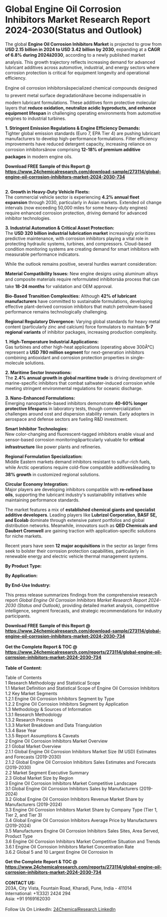 <h1>Global Engine Oil Corrosion Inhibitors Market Research Report 2024-2030(Status and Outlook)</h1><p>The global <strong>Engine Oil Corrosion Inhibitors Market</strong> is projected to grow from <strong>USD 2.15 billion in 2024 to USD 3.42 billion by 2030</strong>, expanding at a <strong>CAGR of 6.8% during 2024â2030</strong>, according to a newly published market analysis. This growth trajectory reflects increasing demand for advanced lubricant additives across automotive, industrial, and energy sectors where corrosion protection is critical for equipment longevity and operational efficiency.</p><p>Engine oil corrosion inhibitorsâspecialized chemical compounds designed to prevent metal surface degradationâhave become indispensable in modern lubricant formulations. These additives form protective molecular layers that <strong>reduce oxidation, neutralize acidic byproducts, and enhance equipment lifespan</strong> in challenging operating environments from automotive engines to industrial turbines.</p><p><strong>1. Stringent Emission Regulations &amp; Engine Efficiency Demands:</strong><br>
Tighter global emission standards (Euro 7, EPA Tier 4) are pushing lubricant manufacturers to develop high-performance formulations. Filter efficiency improvements have reduced detergent capacity, increasing reliance on corrosion inhibitorsânow comprising <strong>12-18% of premium additive packages</strong> in modern engine oils.</p><div><b>Download FREE Sample of this Report @ 
            <a href="https://www.24chemicalresearch.com/download-sample/273114/global-engine-oil-corrosion-inhibitors-market-2024-2030-734">
            https://www.24chemicalresearch.com/download-sample/273114/global-engine-oil-corrosion-inhibitors-market-2024-2030-734</a></b></div><br><p><strong>2. Growth in Heavy-Duty Vehicle Fleets:</strong><br>
The commercial vehicle sector is experiencing <strong>4.2% annual fleet expansion</strong> through 2030, particularly in Asian markets. Extended oil change intervals (now exceeding 50,000 miles for some heavy-duty engines) require enhanced corrosion protection, driving demand for advanced inhibitor technologies.</p><p><strong>3. Industrial Automation &amp; Critical Asset Protection:</strong><br>
The <strong>USD 320 billion industrial lubrication market</strong> increasingly prioritizes predictive maintenance, with corrosion inhibitors playing a vital role in protecting hydraulic systems, turbines, and compressors. Cloud-based condition monitoring systems are creating demand for smart inhibitors with measurable performance indicators.</p><p>While the outlook remains positive, several hurdles warrant consideration:</p><p><strong>Material Compatibility Issues:</strong> New engine designs using aluminum alloys and composite materials require reformulated inhibitorsâa process that can take <strong>18-24 months</strong> for validation and OEM approval.</p><p><strong>Bio-Based Transition Complexities:</strong> Although <strong>42% of lubricant manufacturers</strong> have committed to sustainable formulations, developing effective plant-derived corrosion inhibitors that match petroleum-based performance remains technologically challenging.</p><p><strong>Regional Regulatory Divergence:</strong> Varying global standards for heavy metal content (particularly zinc and calcium) force formulators to maintain <strong>5-7 regional variants</strong> of inhibitor packages, increasing production complexity.</p><p><strong>1. High-Temperature Industrial Applications:</strong><br>
Gas turbines and other high-heat applications (operating above 300Â°C) represent a <strong>USD 780 million segment</strong> for next-generation inhibitors combining antioxidant and corrosion protection properties in single-molecule solutions.</p><p><strong>2. Maritime Sector Innovations:</strong><br>
The <strong>2.4% annual growth in global maritime trade</strong> is driving development of marine-specific inhibitors that combat saltwater-induced corrosion while meeting stringent environmental regulations for oceanic discharge.</p><p><strong>3. Nano-Enhanced Formulations:</strong><br>
Emerging nanoparticle-based inhibitors demonstrate <strong>40-60% longer protective lifespans</strong> in laboratory tests, though commercialization challenges around cost and dispersion stability remain. Early adopters in aerospace and defense sectors are fueling R&amp;D investment.</p><p><strong>Smart Inhibitor Technologies:</strong><br>
    New color-changing and fluorescent-tagged inhibitors enable visual and sensor-based corrosion monitoringâparticularly valuable for <strong>critical infrastructure</strong> like power plants and refineries.</p><p><strong>Regional Formulation Specialization:</strong><br>
    Middle Eastern markets demand inhibitors resistant to sulfur-rich fuels, while Arctic operations require cold-flow compatible additivesâleading to <strong>38% growth</strong> in customized regional solutions.</p><p><strong>Circular Economy Integration:</strong><br>
    Major players are developing inhibitors compatible with <strong>re-refined base oils</strong>, supporting the lubricant industry's sustainability initiatives while maintaining performance standards.</p><p>The market features a mix of <strong>established chemical giants and specialist additive developers</strong>. Leading players like <strong>Lubrizol Corporation, BASF SE, and Ecolab</strong> dominate through extensive patent portfolios and global distribution networks. Meanwhile, innovators such as <strong>QED Chemicals and Daubert Cromwell</strong> are gaining traction with application-specific solutions for niche markets.</p><p>Recent years have seen <strong>12 major acquisitions</strong> in the sector as larger firms seek to bolster their corrosion protection capabilities, particularly in renewable energy and electric vehicle thermal management systems.</p><p><strong>By Product Type:</strong></p><p><strong>By Application:</strong></p><p><strong>By End-Use Industry:</strong></p><p>This press release summarizes findings from the comprehensive research report <em>Global Engine Oil Corrosion Inhibitors Market Research Report 2024-2030 (Status and Outlook)</em>, providing detailed market analysis, competitive intelligence, segment forecasts, and strategic recommendations for industry participants.</p><div><b>Download FREE Sample of this Report @ 
            <a href="https://www.24chemicalresearch.com/download-sample/273114/global-engine-oil-corrosion-inhibitors-market-2024-2030-734">
            https://www.24chemicalresearch.com/download-sample/273114/global-engine-oil-corrosion-inhibitors-market-2024-2030-734</a></b></div><br><div><b>Get the Complete Report & TOC @ 
            <a href="https://www.24chemicalresearch.com/reports/273114/global-engine-oil-corrosion-inhibitors-market-2024-2030-734">
            https://www.24chemicalresearch.com/reports/273114/global-engine-oil-corrosion-inhibitors-market-2024-2030-734</a></b></div><br>
            <b>Table of Content:</b><p>Table of Contents<br />
1 Research Methodology and Statistical Scope<br />
1.1 Market Definition and Statistical Scope of Engine Oil Corrosion Inhibitors<br />
1.2 Key Market Segments<br />
1.2.1 Engine Oil Corrosion Inhibitors Segment by Type<br />
1.2.2 Engine Oil Corrosion Inhibitors Segment by Application<br />
1.3 Methodology & Sources of Information<br />
1.3.1 Research Methodology<br />
1.3.2 Research Process<br />
1.3.3 Market Breakdown and Data Triangulation<br />
1.3.4 Base Year<br />
1.3.5 Report Assumptions & Caveats<br />
2 Engine Oil Corrosion Inhibitors Market Overview<br />
2.1 Global Market Overview<br />
2.1.1 Global Engine Oil Corrosion Inhibitors Market Size (M USD) Estimates and Forecasts (2019-2030)<br />
2.1.2 Global Engine Oil Corrosion Inhibitors Sales Estimates and Forecasts (2019-2030)<br />
2.2 Market Segment Executive Summary<br />
2.3 Global Market Size by Region<br />
3 Engine Oil Corrosion Inhibitors Market Competitive Landscape<br />
3.1 Global Engine Oil Corrosion Inhibitors Sales by Manufacturers (2019-2024)<br />
3.2 Global Engine Oil Corrosion Inhibitors Revenue Market Share by Manufacturers (2019-2024)<br />
3.3 Engine Oil Corrosion Inhibitors Market Share by Company Type (Tier 1, Tier 2, and Tier 3)<br />
3.4 Global Engine Oil Corrosion Inhibitors Average Price by Manufacturers (2019-2024)<br />
3.5 Manufacturers Engine Oil Corrosion Inhibitors Sales Sites, Area Served, Product Type<br />
3.6 Engine Oil Corrosion Inhibitors Market Competitive Situation and Trends<br />
3.6.1 Engine Oil Corrosion Inhibitors Market Concentration Rate<br />
3.6.2 Global 5 and 10 Largest Engine Oil Corrosion In</p><div><b>Get the Complete Report & TOC @ 
            <a href="https://www.24chemicalresearch.com/reports/273114/global-engine-oil-corrosion-inhibitors-market-2024-2030-734">
            https://www.24chemicalresearch.com/reports/273114/global-engine-oil-corrosion-inhibitors-market-2024-2030-734</a></b></div><br><b>CONTACT US:</b><br>
            203A, City Vista, Fountain Road, Kharadi, Pune, India - 411014<br>
            International: +1(332) 2424 294<br>
            Asia: +91 9169162030 <br><br>
            Follow Us On LinkedIn: <a href="https://www.linkedin.com/company/24chemicalresearch/">24ChemicalResearch LinkedIn</a>